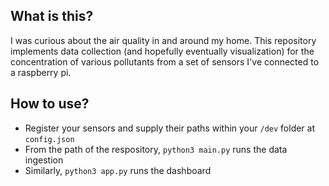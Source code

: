 ## What is this? 

I was curious about the air quality in and around my home. This repository implements data collection (and hopefully eventually visualization) for the concentration of various pollutants from a set of sensors I've connected to a raspberry pi.

## How to use?

* Register your sensors and supply their paths within your `/dev` folder at `config.json`
* From the path of the respository, `python3 main.py` runs the data ingestion
* Similarly, `python3 app.py` runs the dashboard

